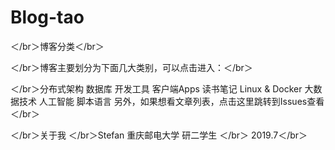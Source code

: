 # Blog-tao

＜/br＞博客分类＜/br＞

＜/br＞博客主要划分为下面几大类别，可以点击进入：＜/br＞

＜/br＞分布式架构
数据库
开发工具
客户端Apps
读书笔记
Linux &amp; Docker
大数据技术
人工智能
脚本语言
另外，如果想看文章列表，点击这里跳转到Issues查看＜/br＞

＜/br＞关于我
＜/br＞Stefan 重庆邮电大学 研二学生 ＜/br＞
2019.7＜/br＞

